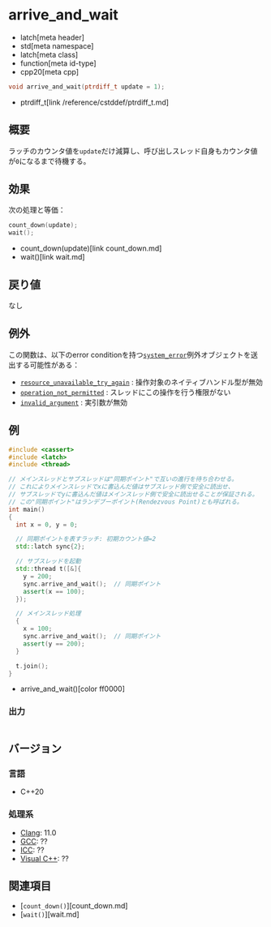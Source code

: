 # arrive_and_wait
* latch[meta header]
* std[meta namespace]
* latch[meta class]
* function[meta id-type]
* cpp20[meta cpp]

```cpp
void arrive_and_wait(ptrdiff_t update = 1);
```
* ptrdiff_t[link /reference/cstddef/ptrdiff_t.md]

## 概要
ラッチのカウンタ値を`update`だけ減算し、呼び出しスレッド自身もカウンタ値が`0`になるまで待機する。


## 効果
次の処理と等価：

```cpp
count_down(update);
wait();
```
* count_down(update)[link count_down.md]
* wait()[link wait.md]


## 戻り値
なし


## 例外
この関数は、以下のerror conditionを持つ[`system_error`](/reference/system_error/system_error.md)例外オブジェクトを送出する可能性がある：

- [`resource_unavailable_try_again`](/reference/system_error/errc.md) : 操作対象のネイティブハンドル型が無効
- [`operation_not_permitted`](/reference/system_error/errc.md) : スレッドにこの操作を行う権限がない
- [`invalid_argument`](/reference/system_error/errc.md) : 実引数が無効


## 例
```cpp example
#include <cassert>
#include <latch>
#include <thread>

// メインスレッドとサブスレッドは"同期ポイント"で互いの進行を待ち合わせる。
// これによりメインスレッドでxに書込んだ値はサブスレッド側で安全に読出せ、
// サブスレッドでyに書込んだ値はメインスレッド側で安全に読出せることが保証される。
// この"同期ポイント"はランデブーポイント(Rendezvous Point)とも呼ばれる。
int main()
{
  int x = 0, y = 0;

  // 同期ポイントを表すラッチ: 初期カウント値=2
  std::latch sync{2};

  // サブスレッドを起動
  std::thread t([&]{
    y = 200;
    sync.arrive_and_wait();  // 同期ポイント
    assert(x == 100);
  });

  // メインスレッド処理
  {
    x = 100;
    sync.arrive_and_wait();  // 同期ポイント
    assert(y == 200);
  }

  t.join();
}
```
* arrive_and_wait()[color ff0000]

### 出力
```
```


## バージョン
### 言語
- C++20

### 処理系
- [Clang](/implementation.md#clang): 11.0
- [GCC](/implementation.md#gcc): ??
- [ICC](/implementation.md#icc): ??
- [Visual C++](/implementation.md#visual_cpp): ??


## 関連項目
- [`count_down()`][count_down.md]
- [`wait()`][wait.md]
